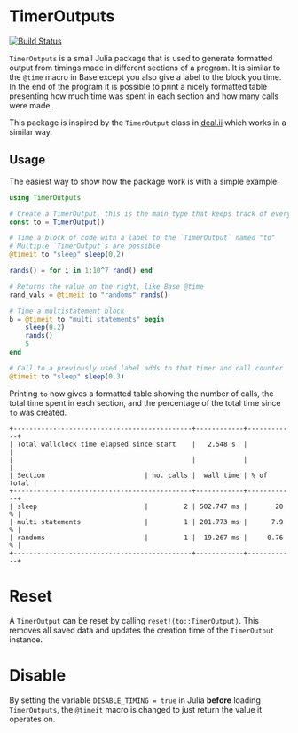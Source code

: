 # TimerOutputs

[![Build Status](https://travis-ci.org/KristofferC/TimerOutputs.jl.svg?branch=master)](https://travis-ci.org/KristofferC/TimerOutputs.jl)

`TimerOutputs` is a small Julia package that is used to generate formatted output from timings made in different sections of a program. It is similar to the `@time` macro in Base except you also give a label to the block you time. In the end of the program it is possible to print a nicely formatted table presenting how much time was spent in each section and how many calls were made.

This package is inspired by the `TimerOutput` class in [deal.ii](https://dealii.org/) which works in a similar way.

## Usage

The easiest way to show how the package work is with a simple example:

```julia
using TimerOutputs

# Create a TimerOutput, this is the main type that keeps track of everything.
const to = TimerOutput()

# Time a block of code with a label to the `TimerOutput` named "to"
# Multiple `TimerOutput`s are possible
@timeit to "sleep" sleep(0.2)

rands() = for i in 1:10^7 rand() end

# Returns the value on the right, like Base @time
rand_vals = @timeit to "randoms" rands()

# Time a multistatement block
b = @timeit to "multi statements" begin
    sleep(0.2)
    rands()
    5
end

# Call to a previously used label adds to that timer and call counter
@timeit to "sleep" sleep(0.3)
```

Printing `to` now gives a formatted table showing the number of calls, the total time spent in each section, and the percentage of the total time since `to` was created.


```
+---------------------------------------------+------------+------------+
| Total wallclock time elapsed since start    |   2.548 s  |            |
|                                             |            |            |
| Section                         | no. calls |  wall time | % of total |
+---------------------------------------------+------------+------------+
| sleep                           |         2 | 502.747 ms |       20 % |
| multi statements                |         1 | 201.773 ms |      7.9 % |
| randoms                         |         1 |  19.267 ms |     0.76 % |
+---------------------------------------------+------------+------------+
```

# Reset

A `TimerOutput` can be reset by calling `reset!(to::TimerOutput)`. This removes all saved data and updates the creation time of the `TimerOutput` instance.

# Disable

By setting the variable `DISABLE_TIMING = true` in Julia **before** loading `TimerOutputs`, the `@timeit` macro is changed to just return the value it operates on.
